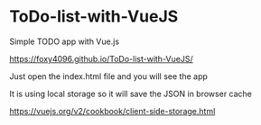 # ToDo-list-with-VueJS
Simple TODO app with Vue.js

https://foxy4096.github.io/ToDo-list-with-VueJS/

Just open the index.html file and you will see the app

It is using local storage so it will save the JSON in browser cache



https://vuejs.org/v2/cookbook/client-side-storage.html

